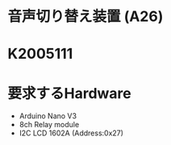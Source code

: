 # 音声切り替え装置 (A26)
# K2005111

# 要求するHardware

- Arduino Nano V3
- 8ch Relay module
- I2C LCD 1602A (Address:0x27)


